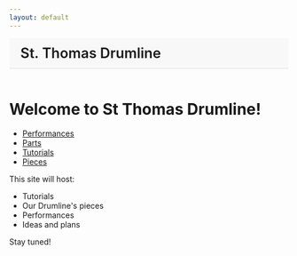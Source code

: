 ```yaml
---
layout: default
---
```


<header style="display:flex; justify-content:space-between; align-items:center; padding:12px 20px; background-color:#f8f8f8; border-bottom:1px solid #ddd;">
  <h1 style="margin:0; font-size:1.8em; font-weight:600;">St. Thomas Drumline</h1>
  <div id="auth-button"></div>
</header>

<script>
  const authDiv = document.getElementById("auth-button");

  const buttonStyle = "padding:8px 16px; border-radius:6px; background-color:#ff6666; color:white; border:none; cursor:pointer; font-weight:600;";

  if (document.cookie.includes("user.login=1")) {
    authDiv.innerHTML = '<a href="St-Thomas-Drumline/login/logout.html"><button style="'+buttonStyle+'">Logout</button></a>';
  } else {
    authDiv.innerHTML = '<a href="St-Thomas-Drumline/login/login.html"><button style="'+buttonStyle+'">Login</button></a>';
  }
</script>

<style>
  header button:hover {
    background-color: #ff4d4d;
  }
</style>



# Welcome to St Thomas Drumline!

- [Performances](./performances.md)
- [Parts](./parts.md)
- [Tutorials](./tutorials.md)
- [Pieces](./pieces/index.md)
  
This site will host:
- Tutorials
- Our Drumline's pieces
- Performances
- Ideas and plans

Stay tuned!
